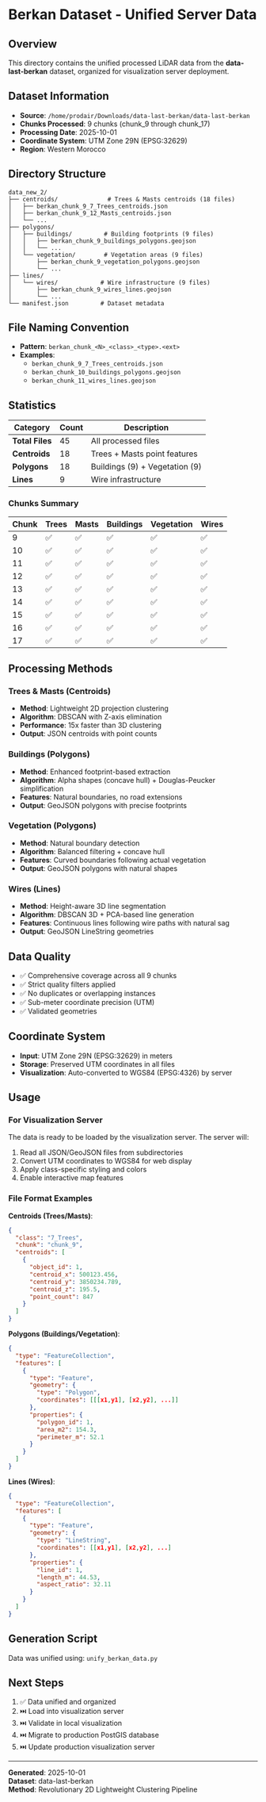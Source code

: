 # Berkan Dataset - Unified Server Data

## Overview
This directory contains the unified processed LiDAR data from the **data-last-berkan** dataset, organized for visualization server deployment.

## Dataset Information
- **Source**: `/home/prodair/Downloads/data-last-berkan/data-last-berkan`
- **Chunks Processed**: 9 chunks (chunk_9 through chunk_17)
- **Processing Date**: 2025-10-01
- **Coordinate System**: UTM Zone 29N (EPSG:32629)
- **Region**: Western Morocco

## Directory Structure

```
data_new_2/
├── centroids/              # Trees & Masts centroids (18 files)
│   ├── berkan_chunk_9_7_Trees_centroids.json
│   ├── berkan_chunk_9_12_Masts_centroids.json
│   └── ...
├── polygons/
│   ├── buildings/         # Building footprints (9 files)
│   │   ├── berkan_chunk_9_buildings_polygons.geojson
│   │   └── ...
│   └── vegetation/        # Vegetation areas (9 files)
│       ├── berkan_chunk_9_vegetation_polygons.geojson
│       └── ...
├── lines/
│   └── wires/            # Wire infrastructure (9 files)
│       ├── berkan_chunk_9_wires_lines.geojson
│       └── ...
└── manifest.json         # Dataset metadata
```

## File Naming Convention
- **Pattern**: `berkan_chunk_<N>_<class>_<type>.<ext>`
- **Examples**:
  - `berkan_chunk_9_7_Trees_centroids.json`
  - `berkan_chunk_10_buildings_polygons.geojson`
  - `berkan_chunk_11_wires_lines.geojson`

## Statistics

| Category | Count | Description |
|----------|-------|-------------|
| **Total Files** | 45 | All processed files |
| **Centroids** | 18 | Trees + Masts point features |
| **Polygons** | 18 | Buildings (9) + Vegetation (9) |
| **Lines** | 9 | Wire infrastructure |

### Chunks Summary

| Chunk | Trees | Masts | Buildings | Vegetation | Wires |
|-------|-------|-------|-----------|------------|-------|
| 9 | ✅ | ✅ | ✅ | ✅ | ✅ |
| 10 | ✅ | ✅ | ✅ | ✅ | ✅ |
| 11 | ✅ | ✅ | ✅ | ✅ | ✅ |
| 12 | ✅ | ✅ | ✅ | ✅ | ✅ |
| 13 | ✅ | ✅ | ✅ | ✅ | ✅ |
| 14 | ✅ | ✅ | ✅ | ✅ | ✅ |
| 15 | ✅ | ✅ | ✅ | ✅ | ✅ |
| 16 | ✅ | ✅ | ✅ | ✅ | ✅ |
| 17 | ✅ | ✅ | ✅ | ✅ | ✅ |

## Processing Methods

### Trees & Masts (Centroids)
- **Method**: Lightweight 2D projection clustering
- **Algorithm**: DBSCAN with Z-axis elimination
- **Performance**: 15x faster than 3D clustering
- **Output**: JSON centroids with point counts

### Buildings (Polygons)
- **Method**: Enhanced footprint-based extraction
- **Algorithm**: Alpha shapes (concave hull) + Douglas-Peucker simplification
- **Features**: Natural boundaries, no road extensions
- **Output**: GeoJSON polygons with precise footprints

### Vegetation (Polygons)
- **Method**: Natural boundary detection
- **Algorithm**: Balanced filtering + concave hull
- **Features**: Curved boundaries following actual vegetation
- **Output**: GeoJSON polygons with natural shapes

### Wires (Lines)
- **Method**: Height-aware 3D line segmentation
- **Algorithm**: DBSCAN 3D + PCA-based line generation
- **Features**: Continuous lines following wire paths with natural sag
- **Output**: GeoJSON LineString geometries

## Data Quality
- ✅ Comprehensive coverage across all 9 chunks
- ✅ Strict quality filters applied
- ✅ No duplicates or overlapping instances
- ✅ Sub-meter coordinate precision (UTM)
- ✅ Validated geometries

## Coordinate System
- **Input**: UTM Zone 29N (EPSG:32629) in meters
- **Storage**: Preserved UTM coordinates in all files
- **Visualization**: Auto-converted to WGS84 (EPSG:4326) by server

## Usage

### For Visualization Server
The data is ready to be loaded by the visualization server. The server will:
1. Read all JSON/GeoJSON files from subdirectories
2. Convert UTM coordinates to WGS84 for web display
3. Apply class-specific styling and colors
4. Enable interactive map features

### File Format Examples

**Centroids (Trees/Masts)**:
```json
{
  "class": "7_Trees",
  "chunk": "chunk_9",
  "centroids": [
    {
      "object_id": 1,
      "centroid_x": 500123.456,
      "centroid_y": 3850234.789,
      "centroid_z": 195.5,
      "point_count": 847
    }
  ]
}
```

**Polygons (Buildings/Vegetation)**:
```json
{
  "type": "FeatureCollection",
  "features": [
    {
      "type": "Feature",
      "geometry": {
        "type": "Polygon",
        "coordinates": [[[x1,y1], [x2,y2], ...]]
      },
      "properties": {
        "polygon_id": 1,
        "area_m2": 154.3,
        "perimeter_m": 52.1
      }
    }
  ]
}
```

**Lines (Wires)**:
```json
{
  "type": "FeatureCollection",
  "features": [
    {
      "type": "Feature",
      "geometry": {
        "type": "LineString",
        "coordinates": [[x1,y1], [x2,y2], ...]
      },
      "properties": {
        "line_id": 1,
        "length_m": 44.53,
        "aspect_ratio": 32.11
      }
    }
  ]
}
```

## Generation Script
Data was unified using: `unify_berkan_data.py`

## Next Steps
1. ✅ Data unified and organized
2. ⏭️ Load into visualization server
3. ⏭️ Validate in local visualization
4. ⏭️ Migrate to production PostGIS database
5. ⏭️ Update production visualization server

---
**Generated**: 2025-10-01  
**Dataset**: data-last-berkan  
**Method**: Revolutionary 2D Lightweight Clustering Pipeline
